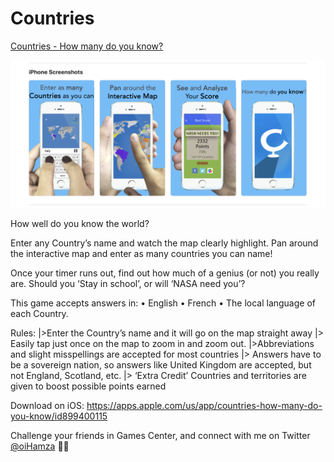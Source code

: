 # Countries

[Countries - How many do you know?](https://apps.apple.com/us/app/countries-how-many-do-you-know/id899400115)

![App screen](https://github.com/oihamza/Countries/blob/master/Screen%20Shot%202020-04-12%20at%207.31.00%20PM.png)

How well do you know the world?

Enter any Country’s name and watch the map clearly highlight. Pan around the interactive map and enter as many countries you can name!

Once your timer runs out, find out how much of a genius (or not) you really are. Should you ‘Stay in school’, or will ‘NASA need you’?


This game accepts answers in:
• English
• French
• The local language of each Country.

Rules:
|>Enter the Country’s name and it will go on the map straight away
|> Easily tap just once on the map to zoom in and zoom out.
|>Abbreviations and slight misspellings are accepted for most countries
|> Answers have to be a sovereign nation, so answers like United Kingdom are accepted, but not England, Scotland, etc.
|> ‘Extra Credit’ Countries and territories are given to boost possible points earned

Download on iOS: https://apps.apple.com/us/app/countries-how-many-do-you-know/id899400115

Challenge your friends in Games Center, and connect with me on Twitter [@oiHamza](twitter.com/oihamza) 👋🏽
